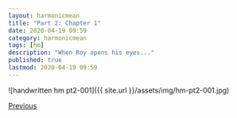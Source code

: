 ```yaml
---
layout: harmonicmean
title: "Part 2: Chapter 1"
date: 2020-04-19 09:59
category: harmonicmean
tags: [hm]
description: "When Roy opens his eyes..."
published: true
lastmod: 2020-04-19 09:59
---
```


![handwritten hm pt2-001]({{ site.url }}/assets/img/hm-pt2-001.jpg)


<span class="hm-nav-prev"><a href="{{ 'pt2-000' | prepend: site.baseurl }}">Previous</a></span><!--<span class="hm-nav-next"><a href="{{ 'pt2-002' | prepend: site.baseurl }}">Next</a></span>-->
